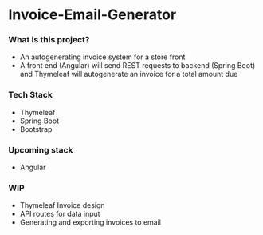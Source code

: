 # Invoice-Email-Generator

### What is this project?
* An autogenerating invoice system for a store front
* A front end (Angular) will send REST requests to backend (Spring Boot) and Thymeleaf will autogenerate an invoice for a total amount due

### Tech Stack
* Thymeleaf
* Spring Boot
* Bootstrap

### Upcoming stack
* Angular

### WIP
* Thymeleaf Invoice design
* API routes for data input
* Generating and exporting invoices to email
